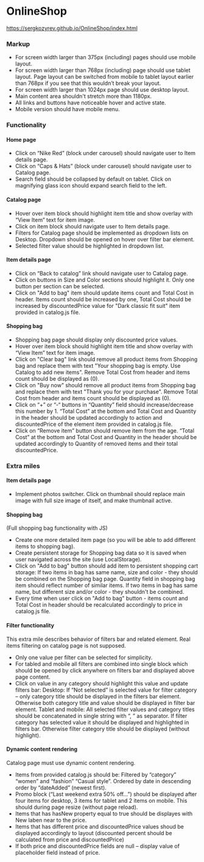 # OnlineShop
https://sergkozyrev.github.io/OnlineShop/index.html
### Markup
* For screen width larger than 375px (including) pages should use mobile layout.
* For screen width larger than 768px (including) page should use tablet layout.
  Page layout can be switched from mobile to tablet layout earlier than 768px if you see that this wouldn’t break your layout.
* For screen width larger than 1024px page should use desktop layout.
* Main content area shouldn't stretch more than 1180px.
* All links and buttons have noticeable hover and active state.
* Mobile version should have mobile menu.
### Functionality
#### Home page
* Click on “Nike Red” (block under carousel) should navigate user to Item details page.
* Click on “Caps & Hats” (block under carousel) should navigate user to Catalog page.
* Search field should be collapsed by default on tablet. Click on magnifying glass icon should
expand search field to the left. 
#### Catalog page
* Hover over item block should highlight item title and show overlay with “View Item” text for
item image.
* Click on item block should navigate user to Item details page.
* Filters for Catalog page should be implemented as dropdown lists on Desktop.
  Dropdown should be opened on hover over filter bar element.
* Selected filter value should be highlighted in dropdown list.
#### Item details page
* Click on “Back to catalog” link should navigate user to Catalog page.
* Click on buttons in Size and Color sections should highlight it. Only one button per section can be
selected.
* Click on "Add to bag" item should update items count and Total Cost in header.
Items count should be increased by one, Total Cost should be increased by discountedPrice
value for "Dark classic fit suit" item provided in catalog.js file.
#### Shopping bag
* Shopping bag page should display only discounted price values.
* Hover over item block should highlight item title and show overlay with “View Item” text for
item image.
* Click on "Clear bag" link should remove all product items from Shopping bag and replace them
with text "Your shopping bag is empty. Use Catalog to add new items".
Remove Total Cost from header and items count should be displayed as (0).
* Click on "Buy now" should remove all product items from Shopping bag and replace them with
text "Thank you for your purchase".
Remove Total Cost from header and items count should be displayed as (0).
* Click on “+” or “-“ buttons in “Quantity” field should increase/decrease this number by 1.
“Total Cost” at the bottom and Total Cost and Quantity in the header should be updated
accordingly to action and discountedPrice of the element item provided in catalog.js file.
* Click on “Remove item” button should remove item from the age.
“Total Cost” at the bottom and Total Cost and Quantity in the header should be updated
accordingly to Quantity of removed items and their total discountedPrice.
### Extra miles
#### Item details page
* Implement photos switcher.
  Click on thumbnail should replace main image with full size image of itself, and make thumbnail active.
#### Shopping bag
(Full shopping bag functionality with JS)
* Create one more detailed item page (so you will be able to add different items to shopping bag).
* Create persistent storage for Shopping bag data so it is saved when user navigated across the
site (use LocalStorage).
* Click on "Add to bag" button should add item to persistent shopping cart storage:
If two items in bag has same name, size and color - they should be combined on the
Shopping bag page. Quantity field in shopping bag item should reflect number of similar
items.
If two items in bag has same name, but different size and/or color - they shouldn't be
combined.
* Every time when user click on "Add to bag" button - items count and Total Cost in header should
be recalculated accordingly to price in catalog.js file.
#### Filter functionality
This extra mile describes behavior of filters bar and related element. Real items filtering on catalog page
is not supposed.
* Only one value per filter can be selected for simplicity.
* For tabled and mobile all filters are combined into single block which should be opened by click
anywhere on filters bar and displayed above page content.
* Click on value in any category should highlight this value and update filters bar:
Desktop: If “Not selected” is selected value for filter category – only category title
should be displayed in the filters bar element. Otherwise both category title and value
should be displayed in filter bar element.
Tablet and mobile: All selected filter values and category titles should be concatenated
in single string with “, ” as separator. If filter category has selected value it should be
displayed and highlighted in filters bar. Otherwise filter category title should be
displayed (without highlight).
#### Dynamic content rendering
Catalog page must use dynamic content rendering.
* Items from provided catalog.js should be:
    Filtered by “category” “women” and “fashion” “Casual style”.
    Ordered by date in descending order by “dateAdded” (newest first).
* Promo block (“Last weekend extra 50% off…”) should be displayed after four items for desktop,
3 items for tablet and 2 items on mobile. This should during page resize (without page reload).
* Items that has hasNew property equal to true should be displayes with New laben near to the
price.
* Items that has different price and discountedPrice values shoud be displayed accordingly to
layout (discounted percent should be calculated from price and discountedPrice)
* If both price and discountedPrice fields are null – display value of placeholder field instead of
price.
